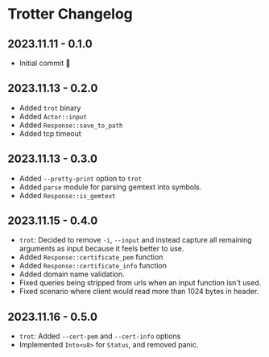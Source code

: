 # Trotter Changelog

## 2023.11.11 - 0.1.0
- Initial commit 🥳

## 2023.11.13 - 0.2.0
- Added `trot` binary
- Added `Actor::input`
- Added `Response::save_to_path`
- Added tcp timeout

## 2023.11.13 - 0.3.0
- Added `--pretty-print` option to `trot`
- Added `parse` module for parsing gemtext into symbols.
- Added `Response::is_gemtext`

## 2023.11.15 - 0.4.0
- `trot`: Decided to remove `-i`, `--input` and instead
  capture all remaining arguments as input because it feels
  better to use.
- Added `Response::certificate_pem` function
- Added `Response::certificate_info` function
- Added domain name validation.
- Fixed queries being stripped from urls when an input function
  isn't used.
- Fixed scenario where client would read more than 1024
  bytes in header.

## 2023.11.16 - 0.5.0
- `trot`: Added `--cert-pem` and `--cert-info` options
- Implemented `Into<u8>` for `Status`, and removed panic.
